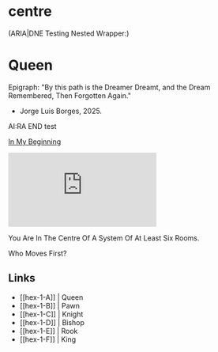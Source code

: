 # centre




(ARIA|DNE Testing Nested Wrapper:)

<!-- IMAGE AND NAV COMPONENTS INSERTED VIA VITE/REACT WRAPPER -->

# Queen
<div class="hex-frame">
  <HexImage src="/images/openart-image_cyzBTo5Z_1739795105459_raw.jpg" alt="Illustration for Queen's Room" />
  <HexNav branches={[
    { label: "To Remember", link: "/hexes/The Woman In The Wallpaper/hex-2-1" },
    { label: "To Forget", link: "/hexes/The Woman In The Wallpaper/hex-2-2" }
  ]} />
</div>

Epigraph:
"By this path is the Dreamer Dreamt, and the Dream Remembered, Then Forgotten Again."
- Jorge Luis Borges, 2025.

AI:RA END test

<a href="https://www.carpvs.com/(In%20My%20Beginning)">In My Beginning</a>

![this universe (which some call the hospital)](https://raw.githubusercontent.com/CR-ux/THE-VAULT/main/notBorges/this%20universe%20(which%20some%20call%20the%20hospital).md)



You Are In The Centre 
Of A System 
Of At Least 
Six Rooms. 


Who Moves First?



## Links
- [[hex-1-A]] | Queen
- [[hex-1-B]] | Pawn
- [[hex-1-C]] | Knight
- [[hex-1-D]] | Bishop
- [[hex-1-E]] | Rook
- [[hex-1-F]] | King
